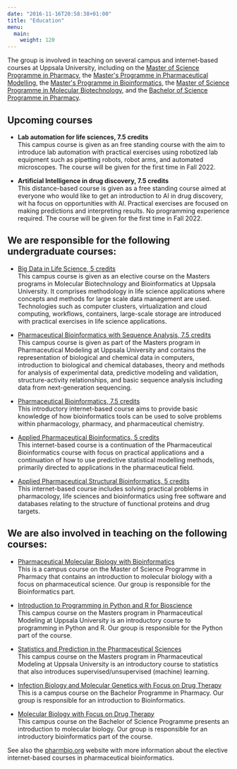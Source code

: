 ```yaml
---
date: "2016-11-16T20:58:38+01:00"
title: "Education"
menu:
  main:
    weight: 120
---
```


The group is involved in teaching on several campus and internet-based courses at Uppsala University, including on the [Master of Science Programme in Pharmacy](http://www.uu.se/en/admissions/master/selma/program/?pKod=FAP2Y), the [Master's Programme in Pharmaceutical Modelling](http://www.uu.se/en/admissions/master/selma/program/?pKod=FPM2M), the [Master's Programme in Bioinformatics](http://www.uu.se/en/admissions/master/selma/program/?pKod=TBK2M), the [Master of Science Programme in Molecular Biotechnology](http://www.uu.se/en/admissions/master/selma/program/?pKod=TMB2Y), and the [Bachelor of Science Programme in Pharmacy](http://www.uu.se/en/admissions/master/selma/program/?pKod=FRE1Y).

## Upcoming courses

- <b>Lab automation for life sciences, 7.5 credits </b><br>
  This campus course is given as an free standing course with the aim to introduce lab automation with practical exercises using robotized lab equipment such as pipetting robots, robot arms, and automated microscopes. The course will be given for the first time in Fall 2022.

- <b>Artificial Intelligence in drug discovery, 7.5 credits</b><br>
  This distance-based course is given as a free standing course aimed at everyone who would like to get an introduction to AI in drug discovery, wit ha focus on opportunities with AI. Practical exercises are focused on making predictions and interpreting results. No programming experience required. The course will be given for the first time in Fall 2022.
  


## We are responsible for the following undergraduate courses:

- [Big Data in Life Science, 5 credits](https://www.uu.se/en/admissions/freestanding-courses/course-syllabus/?kKod=3FB034)<br>
  This campus course is given as an elective course on the Masters programs in Molecular Biotechnology and Bioinformatics at Uppsala University. It comprises methodology in life science applications where concepts and methods for large scale data management are used. Technologies such as computer clusters, virtualization and cloud computing, workflows, containers, large-scale storage are introduced with practical exercises in life science applications.

- [Pharmaceutical Bioinformatics with Sequence Analysis, 7.5 credits](http://www.uu.se/en/admissions/master/selma/kursplan/?kKod=3FF276)<br>
  This campus course is given as part of the Masters program in
  Pharmaceutical Modeling at Uppsala University and contains the
  representation of biological and chemical data in computers, introduction
  to biological and chemical databases, theory and methods for analysis of
  experimental data, predictive modeling and validation, structure-activity
  relationships, and basic sequence analysis including data from
  next-generation sequencing.

- [Pharmaceutical Bioinformatics, 7.5 credits](http://www.uu.se/en/admissions/master/selma/kursplan/?kKod=3FF275)<br>
  This introductory internet-based course aims to provide basic knowledge of
  how bioinformatics tools can be used to solve problems within pharmacology,
  pharmacy, and pharmaceutical chemistry.

- [Applied Pharmaceutical Bioinformatics, 5 credits](http://www.uu.se/en/admissions/master/selma/kursplan/?kKod=3FF208)<br>
  This internet-based course is a continuation of the Pharmaceutical
  Bioinformatics course with focus on practical applications and a
  continuation of how to use predictive statistical modelling methods,
  primarily directed to applications in the pharmaceutical field.

- [Applied Pharmaceutical Structural Bioinformatics, 5 credits](http://www.uu.se/en/admissions/master/selma/kursplan/?kKod=3FF209)<br>
  This internet-based course includes solving practical problems in
  pharmacology, life sciences and bioinformatics using free software and
  databases relating to the structure of functional proteins and drug
  targets.


## We are also involved in teaching on the following courses:

- [Pharmaceutical Molecular Biology with Bioinformatics](http://www.uu.se/en/admissions/master/selma/kursplan/?kKod=3FB202)<br>
  This is a campus course on the Master of Science Programme in Pharmacy that
  contains an introduction to molecular biology with a focus on
  pharmaceutical science. Our group is responsible for the Bioinformatics
  part.

- [Introduction to Programming in Python and R for Bioscience](http://www.uu.se/en/admissions/master/selma/kursplan/?kKod=3FB221)<br>
  This campus course on the Masters program in Pharmaceutical Modeling at
  Uppsala University is an introductory course to programming in Python and
  R. Our group is responsible for the Python part of the course.

- [Statistics and Prediction in the Pharmaceutical Sciences](http://www.uu.se/en/admissions/master/selma/kursplan/?kKod=3FB607)<br>
  This campus course on the Masters program in Pharmaceutical Modeling at
  Uppsala University is an introductory course to statistics that also introduces supervised/unsupervised (machine) learning.


- [Infection Biology and Molecular Genetics with Focus on Drug Therapy](http://www.uu.se/en/admissions/master/selma/kursplan/?kKod=3FB103)<br>
  This is a campus course on the Bachelor Programme in Pharmacy. Our group is responsible for an introduction to Bioinformatics.

- [Molecular Biology with Focus on Drug Therapy](http://www.uu.se/en/admissions/master/selma/kursplan/?kKod=3FB214)<br>
  This campus course on the Bachelor of Science Programme presents an
  introduction to molecular biology. Our group is responsible for an
  introductory bioinformatics part of the course.


See also the [pharmbio.org](http://www.pharmbio.org/) website with more information about the elective internet-based courses in pharmaceutical bioinformatics.
